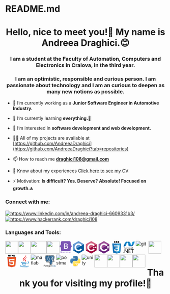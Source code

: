 # README.md
<h1 align="center">Hello, nice to meet you!👋 My name is Andreea Draghici.😊</h1>
                   
<h3 align="center">I am a student at the Faculty of Automation, Computers and Electronics in Craiova, in the third year. </h3>
<h3 align="center">                   I am an optimistic, responsible and curious person. I am passionate about technology and I am an curious to deepen as many new notions as possible.</h3>


- 🔭 I’m currently working as a **Junior Software Engineer in Automotive Industry.**

- 🌱 I’m currently learning **everything.🤣**

- 👀 I’m interested in **software development and web development.**

- 👨‍💻 All of my projects are available at [https://github.com/AndreeaDraghici](https://github.com/AndreeaDraghici?tab=repositories)

- 📫 How to reach me **draghici108@gmail.com**

- 📄 Know about my experiences [Click here to see my CV](https://drive.google.com/file/d/1kaFWZWAK9-OLYAnskJqbQML1IVgdocta/view)

- ⚡ Motivation: **Is difficult? 
                  Yes. 
                  Deserve? 
                  Absolute! 
                  Focused on growth.🔝**

<h3 align="left">Connect with me:</h3>
<p align="left">
<a href="https://www.linkedin.com/in/andreea-draghici-6609331b3/" target="blank"><img align="center" src="https://raw.githubusercontent.com/rahuldkjain/github-profile-readme-generator/master/src/images/icons/Social/linked-in-alt.svg" alt="https://www.linkedin.com/in/andreea-draghici-6609331b3/" height="30" width="40" /></a>
<a href="https://www.hackerrank.com/draghici108" target="blank"><img align="center" src="https://raw.githubusercontent.com/rahuldkjain/github-profile-readme-generator/master/src/images/icons/Social/hackerrank.svg" alt="https://www.hackerrank.com/draghici108" height="30" width="40" /></a>
</p>

<h3 align="left">Languages and Tools:</h3>
<p align="left"> <img  src="https://cdn.jsdelivr.net/gh/devicons/devicon/icons/vscode/vscode-original.svg" width="40" height="40" />
<img align="left" src="https://upload.wikimedia.org/wikipedia/commons/thumb/5/59/Visual_Studio_Icon_2019.svg/2060px-Visual_Studio_Icon_2019.svg.png" width="40" height="40" /> 
<img align="left" src="https://upload.wikimedia.org/wikipedia/commons/thumb/9/9c/IntelliJ_IDEA_Icon.svg/1200px-IntelliJ_IDEA_Icon.svg.png" width="40" height="40" />
<img  align="left" src="https://cdn.eduonix.com/assets/images/header_img/2020010211572811392.png" width="50" height="40" />
<img align="left" src="https://user-images.githubusercontent.com/3369400/139447912-e0f43f33-6d9f-45f8-be46-2df5bbc91289.png" width="40" height="40" />
<img align="left" src="https://raw.githubusercontent.com/devicons/devicon/master/icons/bootstrap/bootstrap-plain-wordmark.svg" alt="bootstrap" width="40" height="40"/>
<img align="left" src="https://raw.githubusercontent.com/devicons/devicon/master/icons/c/c-original.svg" alt="c" width="40" height="40"/> </a>
<a href="https://www.w3schools.com/cpp/" target="_blank" rel="noreferrer"> <img align="left" src="https://raw.githubusercontent.com/devicons/devicon/master/icons/cplusplus/cplusplus-original.svg" alt="cplusplus" width="40" height="40"/> </a> <a href="https://www.w3schools.com/cs/" target="_blank" rel="noreferrer"> <img align="left" src="https://raw.githubusercontent.com/devicons/devicon/master/icons/csharp/csharp-original.svg" alt="csharp" width="40" height="40"/> </a> <a href="https://www.w3schools.com/css/" target="_blank" rel="noreferrer"> <img align="left" src="https://raw.githubusercontent.com/devicons/devicon/master/icons/css3/css3-original-wordmark.svg" alt="css3" width="40" height="40"/> </a> <a href="https://dotnet.microsoft.com/" target="_blank" rel="noreferrer"> <img align="left" src="https://raw.githubusercontent.com/devicons/devicon/master/icons/dot-net/dot-net-original-wordmark.svg" alt="dotnet" width="40" height="40"/> </a> <a href="https://git-scm.com/" target="_blank" rel="noreferrer"> <img align="left" src="https://www.vectorlogo.zone/logos/git-scm/git-scm-icon.svg" alt="git" width="40" height="40"/> </a> <a href="https://www.w3.org/html/" target="_blank" rel="noreferrer"> <img align="left" src="https://raw.githubusercontent.com/devicons/devicon/master/icons/html5/html5-original-wordmark.svg" alt="html5" width="40" height="40"/> </a> <a href="https://www.java.com" target="_blank" rel="noreferrer"> <img align="left" src="https://raw.githubusercontent.com/devicons/devicon/master/icons/java/java-original.svg" alt="java" width="40" height="40"/> </a> <a href="https://www.mathworks.com/" target="_blank" rel="noreferrer"> <img align="left" src="https://upload.wikimedia.org/wikipedia/commons/2/21/Matlab_Logo.png" alt="matlab" width="40" height="40"/> </a> <a href="https://www.postgresql.org" target="_blank" rel="noreferrer"> <img align="left" src="https://raw.githubusercontent.com/devicons/devicon/master/icons/postgresql/postgresql-original-wordmark.svg" alt="postgresql" width="40" height="40"/> </a> <a href="https://postman.com" target="_blank" rel="noreferrer"> <img align="left" src="https://www.vectorlogo.zone/logos/getpostman/getpostman-icon.svg" alt="postman" width="40" height="40"/> </a> <a href="https://www.python.org" target="_blank" rel="noreferrer"> <img align="left" src="https://raw.githubusercontent.com/devicons/devicon/master/icons/python/python-original.svg" alt="python" width="40" height="40"/> </a> <a href="https://unity.com/" target="_blank" rel="noreferrer"> <img align="left" src="https://www.vectorlogo.zone/logos/unity3d/unity3d-icon.svg" alt="unity" width="40" height="40"/> </a> 
<img align="left" src="https://sdtimes.com/wp-content/uploads/2016/05/0517.sdt-gradle.png" width="40" height="40" />
<img align="left" src="https://static.javatpoint.com/apache-poi/images/apache-poi-tutorial.png" width="40" height="40" />
<img align="left" src="https://www.dajac.com/wp-content/uploads/2020/03/autosar_logo_thumbnail.png" width="40" height="40" />
<img align="left" src="https://c0.klipartz.com/pngpicture/170/924/gratis-png-base-de-datos-de-microsoft-sql-server-sql-microsoft-azure-sql-thumbnail.png" width="40" height="40" />

</p>


<h1 align="center"></h1>
<h1 align="center">Thank you for visiting my profile!👋</h1>
